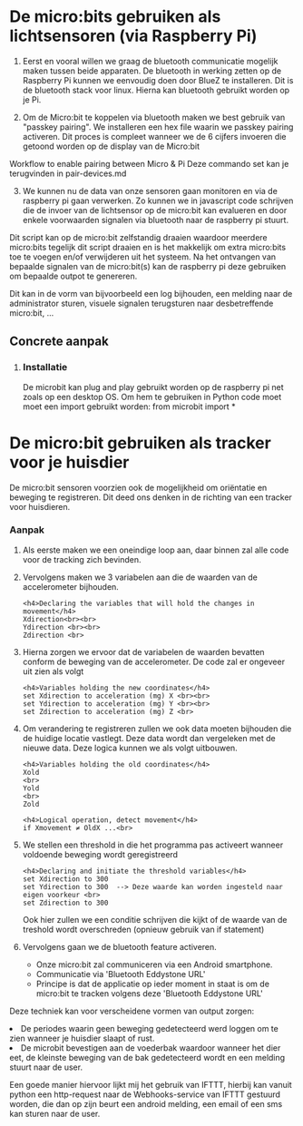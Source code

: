 <h1>De micro:bits gebruiken als lichtsensoren (via Raspberry Pi)</h1>

1. Eerst en vooral willen we graag de bluetooth communicatie mogelijk maken tussen beide apparaten.
   De bluetooth in werking zetten op de Raspberry Pi kunnen we eenvoudig doen door BlueZ te installeren. Dit is de bluetooth stack voor linux. Hierna kan bluetooth gebruikt worden op je Pi.

2. Om de Micro:bit te koppelen via bluetooth maken we best gebruik van "passkey pairing". We installeren een hex file waarin we passkey pairing activeren. Dit proces is compleet wanneer we de 6 cijfers invoeren die getoond worden op de display van de Micro:bit

Workflow to enable pairing between Micro & Pi
Deze commando set kan je terugvinden in pair-devices.md

3. We kunnen nu de data van onze sensoren gaan monitoren en via de raspberry pi gaan verwerken.
   Zo kunnen we in javascript code schrijven die de invoer van de lichtsensor op de micro:bit kan evalueren en door enkele voorwaarden signalen via bluetooth naar de raspberry pi stuurt.

Dit script kan op de micro:bit zelfstandig draaien waardoor meerdere micro:bits tegelijk dit script draaien en is het makkelijk om extra micro:bits toe te voegen en/of verwijderen uit het systeem. Na het ontvangen van bepaalde signalen van de micro:bit(s) kan de raspberry pi deze gebruiken om bepaalde outpot te genereren.

Dit kan in de vorm van bijvoorbeeld een log bijhouden, een melding naar de administrator sturen, visuele signalen terugsturen naar desbetreffende micro:bit, ...

<h2>Concrete aanpak</h2>

1. <h3>Installatie</h3>
   De microbit kan plug and play gebruikt worden op de raspberry pi net zoals op een desktop OS. Om hem te gebruiken in Python code moet moet een import gebruikt worden:
   from microbit import *


<h1>De micro:bit gebruiken als tracker voor je huisdier</h1>

De micro:bit sensoren voorzien ook de mogelijkheid om oriëntatie en beweging te registreren.
Dit deed ons denken in de richting van een tracker voor huisdieren.

   <h3>Aanpak</h3>

1. Als eerste maken we een oneindige loop aan, daar binnen zal alle code voor de tracking zich bevinden.

2. Vervolgens maken we 3 variabelen aan die de waarden van de accelerometer bijhouden.

   ```
   <h4>Declaring the variables that will hold the changes in movement</h4>
   Xdirection<br><br>
   Ydirection <br><br>
   Zdirection <br>
   ```

3. Hierna zorgen we ervoor dat de variabelen de waarden bevatten conform de beweging van de accelerometer.
   De code zal er ongeveer uit zien als volgt

   ```
   <h4>Variables holding the new coordinates</h4>
   set Xdirection to acceleration (mg) X <br><br>
   set Ydirection to acceleration (mg) Y <br><br>
   set Zdirection to acceleration (mg) Z <br>
   ```

4. Om verandering te registreren zullen we ook data moeten bijhouden die de huidige locatie vastlegt. Deze data wordt dan vergeleken met de nieuwe data. Deze logica kunnen we als volgt uitbouwen.

   ```
   <h4>Variables holding the old coordinates</h4>
   Xold
   <br>
   Yold
   <br>
   Zold

   <h4>Logical operation, detect movement</h4>
   if Xmovement ≠ OldX ...<br>
   ```

5. We stellen een threshold in die het programma pas activeert wanneer voldoende beweging wordt geregistreerd

   ```
   <h4>Declaring and initiate the threshold variables</h4>
   set Xdirection to 300
   set Ydirection to 300  --> Deze waarde kan worden ingesteld naar eigen voorkeur <br>
   set Zdirection to 300
   ```

   Ook hier zullen we een conditie schrijven die kijkt of de waarde van de treshold wordt overschreden
   (opnieuw gebruik van if statement)

6. Vervolgens gaan we de bluetooth feature activeren.
   - Onze micro:bit zal communiceren via een Android smartphone. <br>
   - Communicatie via 'Bluetooth Eddystone URL' <br>
   - Principe is dat de applicatie op ieder moment in staat is om de micro:bit te tracken volgens deze 'Bluetooth Eddystone URL' <br>
   

Deze techniek kan voor verscheidene vormen van output zorgen:
<li>De periodes waarin geen beweging gedetecteerd werd loggen om te zien wanneer je huisdier slaapt of rust.</li>
<li>De microbit bevestigen aan de voederbak waardoor wanneer het dier eet, de kleinste beweging van de bak gedetecteerd wordt en een melding stuurt naar de user.

Een goede manier hiervoor lijkt mij het gebruik van IFTTT, hierbij kan vanuit python een http-request naar de Webhooks-service van IFTTT gestuurd worden, die dan op zijn beurt een android melding, een email of een sms kan sturen naar de user.</li>
